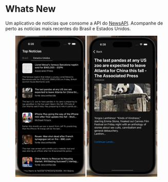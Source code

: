 # Whats New

Um aplicativo de notícias que consome a API do [NewsAPI](https://newsapi.org/). Acompanhe de perto as notícias mais recentes do Brasil e Estados Unidos.

<div align="center">
    <img src="./Preview/home.png" height="440em"/>
    <img src="./Preview/article.png" height="440em"/>
</div>